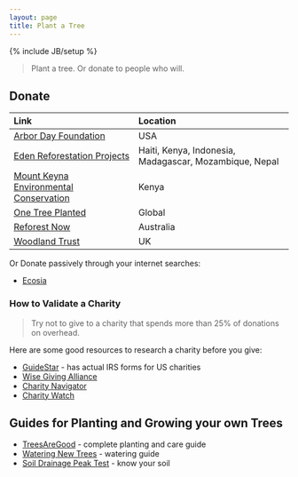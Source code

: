 ```yaml
---
layout: page
title: Plant a Tree
---
```

{% include JB/setup %}

> Plant a tree. Or donate to people who will.


## Donate

Link | Location
:--- | :-------
[Arbor Day Foundation](https://www.arborday.org/) | USA
[Eden Reforestation Projects](https://edenprojects.org/) | Haiti, Kenya, Indonesia, Madagascar, Mozambique, Nepal
[Mount Keyna Environmental Conservation](https://mount-kenya-environmental-conservation.org/) | Kenya
[One Tree Planted](https://onetreeplanted.org/pages/regions) | Global
[Reforest Now](https://www.reforestnow.org.au/) | Australia
[Woodland Trust](https://www.woodlandtrust.org.uk/support-us/give/donations/) | UK

Or Donate passively through your internet searches:

* [Ecosia](https://www.ecosia.org/)

<!--
Where Ecosia donates: https://blog.ecosia.org/ecosia-financial-reports-tree-planting-receipts/
[American Forests](https://www.americanforests.org/ways-to-give/plant-trees/) | USA | ?
[Plant a Tree Foundation](https://plantatreefoundation.org/) | ? | ?
-->


### How to Validate a Charity

> Try not to give to a charity that spends more than 25% of donations on overhead.

Here are some good resources to research a charity before you give:

* [GuideStar](https://www.guidestar.org/) - has actual IRS forms for US charities
* [Wise Giving Alliance](https://www.give.org/)
* [Charity Navigator](https://www.charitynavigator.org/)
* [Charity Watch](https://www.charitywatch.org/)



## Guides for Planting and Growing your own Trees

* [TreesAreGood](https://www.treesaregood.org/treeowner) - complete planting and care guide
* [Watering New Trees](https://extension.umn.edu/planting-and-growing-guides/watering-newly-planted-trees-and-shrubs) - watering guide
* [Soil Drainage Peak Test](https://i.imgur.com/2KiPHab.jpg) - know your soil
